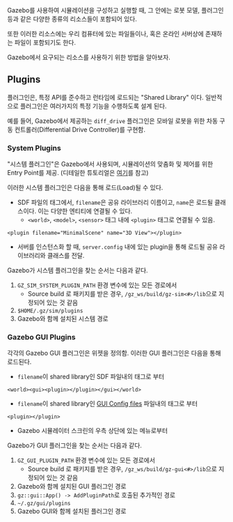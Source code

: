 Gazebo를 사용하여 시뮬레이션을 구성하고 실행할 때, 그 안에는 로봇 모델, 플러그인 등과 같은 다양한 종류의 리소스들이 포함되어 있다.

또한 이러한 리소스에는 우리 컴퓨터에 있는 파일들이나, 혹은 온라인 서버상에 존재하는 파일이 포함되기도 한다.

Gazebo에서 요구되는 리소스를 사용하기 위한 방법을 알아보자.

## Plugins

플러그인은, 특정 API를 준수하고 런타임에 로드되는 "Shared Library" 이다. 일반적으로 플러그인은 여러가지의 특정 기능을 수행하도록 설계 된다.

예를 들어, Gazebo에서 제공하는 `diff_drive` 플러그인은 모바일 로봇을 위한 차동 구동 컨트롤러(Differential Drive Controller)를 구현함.

### System Plugins

"시스템 플러그인"은 Gazebo에서 사용되며, 시뮬레이션의 맞춤화 및 제어를 위한 Entry Point를 제공. (디테일한 튜토리얼은 [여기](https://gazebosim.org/api/sim/8/createsystemplugins.html)를 참고) 

이러한 시스템 플러그인은 다음을 통해 로드(Load)될 수 있다.

- SDF 파일의 태그에서, `filename`은 공유 라이브러리 이름이고, `name`은 로드될 클래스이다. 이는 다양한 엔티티에 연결될 수 있다.
    - `<world>`, `<model>`, `<sensor>` 태그 내에 `<plugin>` 태그로 연결될 수 있음.

```
<plugin filename="MinimalScene" name="3D View"></plugin>
```

- 서버를 인스턴스화 할 때, `server.config` 내에 있는 plugin을 통해 로드될 공유 라이브러리와 클래스를 전달.

Gazebo가 시스템 플러그인을 찾는 순서는 다음과 같다.

1. `GZ_SIM_SYSTEM_PLUGIN_PATH` 환경 변수에 있는 모든 경로에서
   * Source build 로 패키지를 받은 경우, `/gz_ws/build/gz-sim<#>/lib`으로 지정되어 있는 것 같음
2. `$HOME/.gz/sim/plugins`
3. Gazebo와 함께 설치된 시스템 경로

### Gazebo GUI Plugins

각각의 Gazebo GUI 플러그인은 위젯을 정의함. 이러한 GUI 플러그인은 다음을 통해 로드된다.

- `filename`이 shared library인 SDF 파일내의 태그로 부터

```
<world><gui><plugin></plugin></gui></world>
```

- `filename`이 shared library인 [GUI Config files](https://gazebosim.org/api/gui/8/config.html) 파일내의 태그로 부터

```
<plugin></plugin>
```

- Gazebo 시뮬레이터 스크린의 우측 상단에 있는 메뉴로부터

Gazebo가 GUI 플러그인을 찾는 순서는 다음과 같다.

1. `GZ_GUI_PLUGIN_PATH` 환경 변수에 있는 모든 경로에서
   * Source build 로 패키지를 받은 경우, `/gz_ws/build/gz-gui<#>/lib`으로 지정되어 있는 것 같음
2. Gazebo와 함께 설치된 GUI 플러그인 경로
3. `gz::gui::App() -> AddPluginPath`로 호출된 추가적인 경로
4. `~/.gz/gui/plugins`
5. Gazebo GUI와 함께 설치된 플러그인 경로
